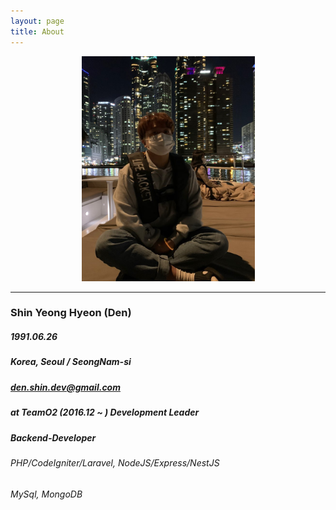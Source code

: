 ```yaml
---
layout: page
title: About
---
```


<p align="center">
  <img width="277" height="360" src="./assets/den.jpeg">
</p>

---

### Shin Yeong Hyeon (Den)

##### 1991.06.26
##### Korea, Seoul / SeongNam-si
##### den.shin.dev@gmail.com
##### at TeamO2 (2016.12 ~ ) Development Leader
##### Backend-Developer
###### PHP/CodeIgniter/Laravel, NodeJS/Express/NestJS
###### MySql, MongoDB
